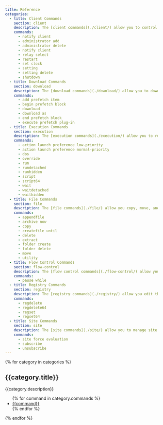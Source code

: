 ```yaml
---
title: Reference
categories:
  - title: Client Commands
    section: client
    description: The [client commands](./client/) allow you to control the behavior of the BigFix client.
    commands:
      - notify client
      - administrator add
      - administrator delete
      - notify client
      - relay select
      - restart
      - set clock
      - setting
      - setting delete
      - shutdown
  - title: Download Commands
    section: download
    description: The [download commands](./download/) allow you to download files to the client machine.
    commands:
      - add prefetch item
      - begin prefetch block
      - download
      - download as
      - end prefetch block
      - execute prefetch plug-in
  - title: Execution Commands
    section: execution
    description: The [execution commands](./execution/) allow you to run external commands and control their behavior.
    commands:
      - action launch preference low-priority
      - action launch preference normal-priority
      - dos
      - override
      - run
      - rundetached
      - runhidden
      - script
      - script64
      - wait
      - waitdetached
      - waithidden
  - title: File Commands
    section: file
    description: The [file commands](./file/) allow you copy, move, and delete files.
    commands:
      - appendfile
      - archive now
      - copy
      - createfile until
      - delete
      - extract
      - folder create
      - folder delete
      - move
      - utility
  - title: Flow Control Commands
    section: flow-control
    description: The [flow control commands](./flow-control/) allow you to use conditional logic in your action script.
    commands:
      - pause while
  - title: Registry Commands
    section: registry
    description: The [registry commands](./registry/) allow you edit the Windows Registry.
    commands:
      - regdelete
      - regdelete64
      - regset
      - regset64
  - title: Site Commands
    section: site
    description: The [site commands](./site/) allow you to manage site subscriptions.
    commands:
      - site force evaluation
      - subscribe
      - unsubscribe
---
```


{% for category in categories %}
<div>
  <h2>{{category.title}}</h2>
  {{category.description}}
  <ul>
    {% for command in category.commands %}
    <li><a href="/action-script/reference/{{category.section}}/{{command | replace(' ', '-')}}.html">{{command}}</a></li>
    {% endfor %}
  </ul>
</div>
{% endfor %}
